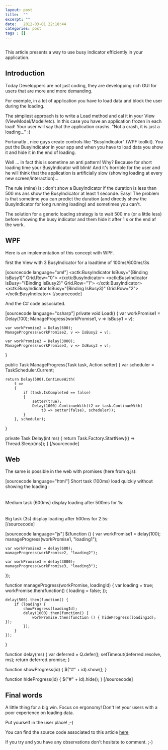 ```yaml
---
layout: post
title:  ""
excerpt: ""
date:   2012-03-01 22:18:44
categories: post
tags : []
---
```




```csharp

```

This article presents a way to use busy indicator efficiently in your application.

<!--more-->
<h2>Introduction</h2>

Today Developpers are not just coding, they are developping rich GUI for users that are more and more demanding.

For exemple, in a lot of application you have to load data and block the user during the loading. 

The simpliest approach is to write a Load method and cal it in your View (ViewModel/Model/etc).
In this case you have an application frozen in each load! Your user will say that the application crashs. "Not a crash, it is just a loading..." :(

Fortunatly , nice guys create controls like "BusyIndicator" (WPF toolkit). You put the BusyIndicator in your app and when you have to load data you show it and hide it in the end of loading.

Well ... In fact this is sometime an anti pattern! Why? Because for short loading time your BusyIndicator will blink! And it's horrible for the user and he will think that the application is artificially slow (showing loading at every new screen/interaction)...

The rule (mine) is : don't show a BusyIndicator if the duration is less than 500 ms ans show the BusyIndicator at least 1 seconde.
Easy! The problem is that sometime you can predict the duration (and directly show the BusyIndicator for long running loading) and sometimes you can't.

The solution for a generic loading strategy is to wait 500 ms (or a little less) before showing the busy indicator and them hide it after 1 s or the end af the work.

<h2>WPF</h2>

Here is an implementation of this concept with WPF.

first the View with 3 BusyIndicator for a loadtime of 100ms/600ms/3s

[sourcecode language="xml"]
<xctk:BusyIndicator IsBusy="{Binding IsBusy1}" Grid.Row="0">
    <TextBlock Text="Short task (100ms) load quickly without showing the loading"/>
</xctk:BusyIndicator>
<xctk:BusyIndicator IsBusy="{Binding IsBusy2}" Grid.Row="1">
    <TextBlock Text="Medium task (600ms) display loading after 500ms for 1s"/>
</xctk:BusyIndicator>
<xctk:BusyIndicator IsBusy="{Binding IsBusy3}" Grid.Row="2">
    <TextBlock Text="Big task (3s) display loading after 500ms for 2.5s"/>
</xctk:BusyIndicator>
[/sourcecode]

And the C# code associated.

[sourcecode language="csharp"]
private void Load()
{
    var workPromise1 = Delay(100);
    ManageProgress(workPromise1, v => IsBusy1 = v);

    var workPromise2 = Delay(600);
    ManageProgress(workPromise2, v => IsBusy2 = v);

    var workPromise3 = Delay(3000);
    ManageProgress(workPromise3, v => IsBusy3 = v);
}

public Task ManageProgress(Task task, Action<bool> setter)
{
    var scheduler = TaskScheduler.Current;

    return Delay(500).ContinueWith(
        t =>
        {
            if (task.IsCompleted == false)
            {
                setter(true);
                Delay(1000).ContinueWith(t2 => task.ContinueWith(
                    t3 => setter(false), scheduler));
            }
        }, scheduler);
}

private Task Delay(int ms)
{
    return Task.Factory.StartNew(() => Thread.Sleep(ms));
}
[/sourcecode]


<h2>Web</h2>

The same is possible in the web with promises (here from q.js):

[sourcecode language="html"]
<span>Short task (100ms) load quickly without showing the loading :</span>
<br />
<span id="loading1" style="display:none;">loading</span>
<br /><br />
<span>Medium task (600ms) display loading after 500ms for 1s:</span>
<br />
<span id="loading2" style="display:none;">loading</span>
<br /><br />
<span>Big task (3s) display loading after 500ms for 2.5s:</span>
<br />
<span id="loading3" style="display:none;">loading</span>
[/sourcecode]

[sourcecode language="js"]
$(function () {
    var workPromise1 = delay(100);
    manageProgress(workPromise1, "loading1");

    var workPromise2 = delay(600);
    manageProgress(workPromise2, "loading2");

    var workPromise3 = delay(3000);
    manageProgress(workPromise3, "loading3");
});

function manageProgress(workPromise, loadingId) {
    var loading = true;
    workPromise.then(function() { loading = false; });

    delay(500).then(function() {
        if (loading) {
            showProgress(loadingId);
            delay(1000).then(function() {
                workPromise.then(function () { hideProgress(loadingId); });
            });
        }
    });
}

function delay(ms) {
    var deferred = Q.defer();
    setTimeout(deferred.resolve, ms);
    return deferred.promise;
}
        
function showProgress(id) {
    $("#" + id).show();
}
        
function hideProgress(id) {
    $("#" + id).hide();
}
[/sourcecode]

<h2>Final words</h2>
A little thing for a big win. Focus on ergonomy! Don't let your users with a poor experience on loading data. 

Put yourself in the user place! ;-)

You can find the source code associated to this article [here][downloadlink]

If you try and you have any observations don't hesitate to comment. ;-)

[downloadlink]: https://skydrive.live.com/re


